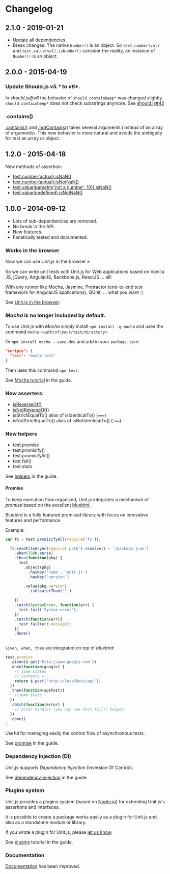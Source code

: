 # Changelog


## 2.1.0 - 2019-01-21

 * Update all dependencies
 * Break changes:
    The native `Number()` is an object.
    So `test.number(val)` and `test.value(val).isNumber()` consider the reality,
    an instance of `Number()` is an object.

## 2.0.0 - 2015-04-19

### Update Should.js _v5.*_ to _v6*_.

In _should.js@v6_ the behavior of `should.containDeep*` was changed slightly. `should.containDeep*` does not check substrings anymore.
See [should.js#42](https://github.com/shouldjs/should.js/issues/42)

### .contains()

[.contains()](http://unitjs.com/api/value.html#contains) and [.notContains()](http://unitjs.com/api/value.html#notContains) takes several arguments (instead of an array of arguments). This new behavior is more natural and avoids the ambiguity for test an array or object.


## 1.2.0 - 2015-04-18

New methods of assertion:

 * [test.number(actual).isNaN()](http://unitjs.com/api/number.html#isNaN)
 * [test.number(actual).isNotNaN()](http://unitjs.com/api/number.html#isNotNaN)
 * [test.value(parseInt('not a number', 10)).isNaN()](http://unitjs.com/api/value.html#isNaN)
 * [test.value(undefined).isNotNaN()](http://unitjs.com/api/value.html#isNotNaN)

## 1.0.0 - 2014-09-12

  * Lots of sub-dependencies are removed.
  * No break in the API.
  * New features.
  * Fanatically tested and documented.


### Works in the browser

Now we can use Unit.js in the browser :fist:

So we can write unit tests with Unit.js for Web applications based on Vanilla JS, jQuery, AngularJS, Backbone.js, ReactJS ... all!

With any runner like Mocha, Jasmine, Protractor (end-to-end test framework for AngularJS applications), QUnit, ... what you want :)

See [Unit.js in the browser](http://unitjs.com/guide/browser.html).


### _Mocha_ is no longer included by default.

To use Unit.js with _Mocha_ simply install `npm install -g mocha`
and uses the command `mocha <path/of/your/test/directory>`

Or `npm install mocha --save-dev` and add in your `package.json`:

```json
"scripts": {
  "test": "mocha test"
}
```
Then uses this command `npm test`.

See [Mocha tutorial](http://unitjs.com/guide/mocha.html) in the guide.


### New asserters:

  * [isReverseOf()](http://unitjs.com/api/value.html#isReverseOf)
  * [isNotReverseOf()](http://unitjs.com/api/value.html#isNotReverseOf)
  * isStrictEqualTo() alias of isIdenticalTo() (`===`)
  * isNotStrictEqualTo() alias of isNotIdenticalTo() (`!==`)


### New helpers

  * test.promise
  * test.promisify()
  * test.promisifyAll()
  * test.fail()
  * test.stats

See [helpers](http://unitjs.com/guide/helpers.html) in the guide.


#### Promise

To keep execution flow organized, Unit.js integrates a mechanism of _promise_ based on the excellent [bluebird](https://github.com/petkaantonov/bluebird).

Bluebird is a fully featured promised library with focus on innovative features and performance.

Example:

```js
var fs = test.promisifyAll(require('fs'));

  fs.readFileAsync(require('path').resolve() + '/package.json')
    .when(JSON.parse)
    .then(function(pkg) {
      test
        .object(pkg)
          .hasKey('name', 'unit.js')
          .hasKey('version')

        .value(pkg.version)
          .isGreaterThan('1')
      ;
    })
    .catch(SyntaxError, function(err) {
      test.fail('Syntax error');
    })
    .catch(function(err){
      test.fail(err.message);
    })
    .done()
  ;
```

`Given, when, then` are integrated on top of _bluebird_:

```js
test.promise
  .given($.get('http://www.google.com'))
  .when(function(google) {
    // some states
    // contents = ...
    return $.post('http://localhost/api');
  })
  .then(function(apiPost){
    //some tests
  })
  .catch(function(error) {
    // error handler (you can use test.fail() helper)
  })
  .done()
;
```

Useful for managing easily the control flow of asynchronous tests.

See [promise](http://unitjs.com/guide/promise.html) in the guide.


### Dependency injection (DI)

Unit.js supports _Dependency Injection_ (Inversion Of Control).

See [dependency-injection](http://unitjs.com/guide/dependency-injection.html) in the guide.


### Plugins system

Unit.js provides a plugins system (based on [Noder.io](http://noder.io)) for extending Unit.js's assertions and interfaces.

It is possible to create a package works easily as a plugin for Unit.js and also as a standalone module or library.

If you wrote a plugin for Unit.js, please [let us know](https://github.com/unitjs/unit.js/issues/new?title=[new%20plugin]%20).

See [plugins](http://unitjs.com/guide/plugins.html) tutorial in the guide.


### Documentation

[Documentation](http://unitjs.com) has been improved.
